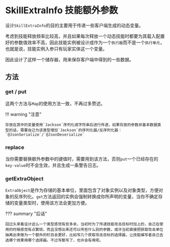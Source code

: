 # SkillExtraInfo 技能额外参数

设计`SkillExtraInfo`的目的主要用于传递一些客户端生成的动态变量。

考虑到技能释放频率比较高，并且如果每次释放一个动态技能时都要为其载入配置好的参数值效率不高，因此技能实例被设计成作为一个`执行器`而不是一个`执行单元`，也就是说，技能实例入参只有玩家实体这一个变量。

因此设计了这样一个储存器，用来保存客户端中得到的一些数据。

## 方法

### get / put

这两个方法与`Map`的使用方法一致，不再过多赘述。

!!! warning "注意"

    存放在其中的变量使用`Jackson`序列化成字符串后进行传递，如果存放的参数非基本数据类型的话，需要自己为该类型增加`Jackson`的序列化器/反序列化器：`@JsonSerialize`/`@JsonDeserialize`

### replace

当你需要替换额外参数中的键值时，需要用到该方法，否则`put`一个已经存在的`key-value`时不会生效，并且生成一条警告日志。

### getExtraObject

`ExtraObject`是作为存储的基本单位，里面包含了对象实例以及对象类型，方便对象的反序列化。`get`方法返回的实例会强制转换成你所声明的变量，当你不确定存储的变量类型时，使用该方法会更加方便。

??? summary "后话"

    回过头来看设计这么一个类型感觉有些多余，当初时为了传递技能攻击目标时加上的，自己在使用的时候感觉有点繁琐，而且没想出来还可以传些什么别的参数，或许当初直接把获取攻击单位抽离出来做为一个额外的栏目会更好，比如写几个获取攻击目标的选择器，让技能编写者自己去选哪个效果用哪个选择器。不过写都写了，也许会有用呢。